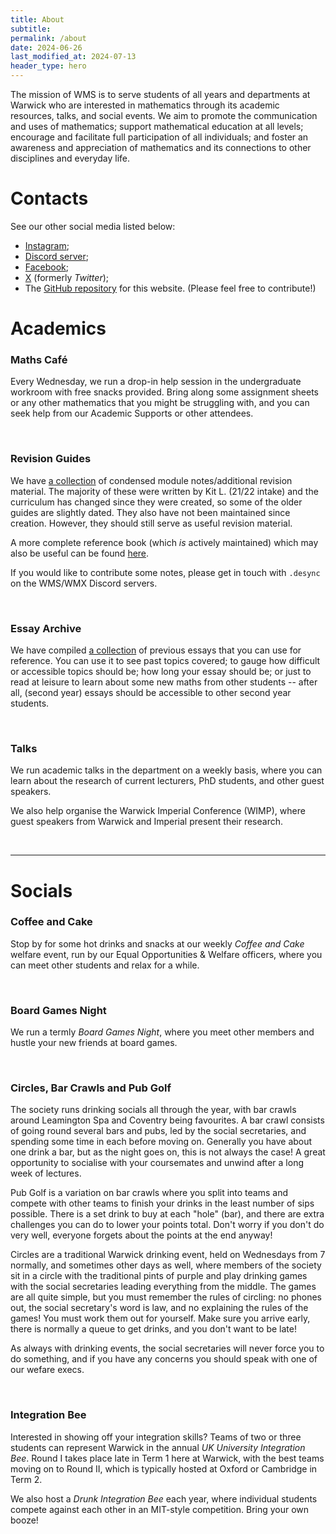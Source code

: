 ```yaml
---
title: About
subtitle: 
permalink: /about
date: 2024-06-26
last_modified_at: 2024-07-13
header_type: hero
---
```

The mission of WMS is to serve students of all years and departments at Warwick who are interested in mathematics through its academic resources, talks, and social events. We aim to promote the communication and uses of mathematics; support mathematical education at all levels; encourage and facilitate full participation of all individuals; and foster an awareness and appreciation of mathematics and its connections to other disciplines and everyday life.

# Contacts

See our other social media listed below:

- [Instagram](https://www.instagram.com/warwickmathssociety);
- [Discord server](https://discord.com/invite/UWrqB93gfh);
- [Facebook](https://www.facebook.com/warwickmathssociety);
- [X](https://x.com/mathssociety) (formerly *Twitter*);
- The [GitHub repository](https://github.com/Warwick-Maths-Society/Warwick-Maths-Society.github.io) for this website. (Please feel free to contribute!)

# Academics

### Maths Café

Every Wednesday, we run a drop-in help session in the undergraduate workroom with free snacks provided. Bring along some assignment sheets or any other mathematics that you might be struggling with, and you can seek help from our Academic Supports or other attendees.

<br/>

### Revision Guides

We have <a href="{% link _pages/module-guides.md %}">a collection</a> of condensed module notes/additional revision material. The majority of these were written by Kit L. (21/22 intake) and the curriculum has changed since they were created, so some of the older guides are slightly dated. They also have not been maintained since creation. However, they should still serve as useful revision material.

A more complete reference book (which *is* actively maintained) which may also be useful can be found <a href="https://desyncthethird.github.io/Reference.pdf">here</a>.

If you would like to contribute some notes, please get in touch with `.desync` on the WMS/WMX Discord servers.

<br/>

### Essay Archive

We have compiled <a href="/essays">a collection</a> of previous essays that you can use for reference. You can use it to see past topics covered; to gauge how difficult or accessible topics should be; how long your essay should be; or just to read at leisure to learn about some new maths from other students -- after all, (second year) essays should be accessible to other second year students.

<br/>

### Talks

We run academic talks in the department on a weekly basis, where you can learn about the research of current lecturers, PhD students, and other guest speakers.

We also help organise the Warwick Imperial Conference (WIMP), where guest speakers from Warwick and Imperial present their research.

<br/>

---

# Socials

### Coffee and Cake

Stop by for some hot drinks and snacks at our weekly *Coffee and Cake* welfare event, run by our Equal Opportunities & Welfare officers, where you can meet other students and relax for a while.

<br/>

### Board Games Night

We run a termly *Board Games Night*, where you meet other members and hustle your new friends at board games. 

<br/>

### Circles, Bar Crawls and Pub Golf

The society runs drinking socials all through the year, with bar crawls around Leamington Spa and Coventry being favourites. A bar crawl consists of going round several bars and pubs, led by the social secretaries, and spending some time in each before moving on. Generally you have about one drink a bar, but as the night goes on, this is not always the case! A great opportunity to socialise with your coursemates and unwind after a long week of lectures.

Pub Golf is a variation on bar crawls where you split into teams and compete with other teams to finish your drinks in the least number of sips possible. There is a set drink to buy at each "hole" (bar), and there are extra challenges you can do to lower your points total. Don't worry if you don't do very well, everyone forgets about the points at the end anyway!

Circles are a traditional Warwick drinking event, held on Wednesdays from 7 normally, and sometimes other days as well, where members of the society sit in a circle with the traditional pints of purple and play drinking games with the social secretaries leading everything from the middle. The games are all quite simple, but you must remember the rules of circling: no phones out, the social secretary's word is law, and no explaining the rules of the games! You must work them out for yourself. Make sure you arrive early, there is normally a queue to get drinks, and you don't want to be late! 

As always with drinking events, the social secretaries will never force you to do something, and if you have any concerns you should speak with one of our wefare execs.

<br/>

### Integration Bee

Interested in showing off your integration skills? Teams of two or three students can represent Warwick in the annual *UK University Integration Bee*. Round I takes place late in Term 1 here at Warwick, with the best teams moving on to Round II, which is typically hosted at Oxford or Cambridge in Term 2.

We also host a *Drunk Integration Bee* each year, where individual students compete against each other in an MIT-style competition. Bring your own booze!


<br/>
